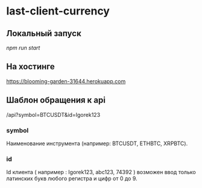 # last-client-currency
## Локальный запуск
*npm run start* 
## На хостинге
https://blooming-garden-31644.herokuapp.com 
## Шаблон обращения к api 
/api?symbol=BTCUSDT&id=Igorek123
### symbol 
Наименование инструмента (например: BTCUSDT, ETHBTC, XRPBTC).
### id 
Id клиента ( например : Igorek123, abc123, 74392 ) возможен ввод только латинских букв любого регистра и цифр от 0 до 9.
